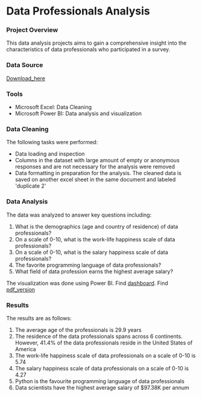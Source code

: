 # Data Professionals Analysis 


### Project Overview 

This data analysis projects aims to gain a comprehensive insight into the characteristics of data professionals who participated in a survey. 


### Data Source

[Download_here](https://github.com/AdeyilolaAyomide/Data-Professionals-project/blob/b277fd37fb7780e09738275c561e57dd4f2b089d/Data%20Professionals.xlsx)

### Tools

- Microsoft Excel: Data Cleaning
- Microsoft Power BI: Data analysis and visualization


### Data Cleaning 

The following tasks were performed:

- Data loading and inspection
- Columns in the dataset with large amount of empty or anonymous responses and are not necessary for the analysis were removed
- Data formatting in preparation for the analysis.
The cleaned data is saved on another excel sheet in the same document and labeled 'duplicate 2'

### Data Analysis 

The data was analyzed to answer key questions including:

1. What is the demographics (age and country of residence) of data professionals?
2. On a scale of 0-10, what is the work-life happiness scale of data professionals?
3. On a scale of 0-10, what is the salary happiness scale of data professionals?
4. The favorite programming language of data professionals?
5. What field of data profession earns the highest average salary?


The visualization was done using Power BI. Find [dashboard](https://github.com/AdeyilolaAyomide/Data-Professionals-project/blob/b277fd37fb7780e09738275c561e57dd4f2b089d/Data%20Professionals%20presentation.pbix). Find [pdf_version](https://github.com/AdeyilolaAyomide/Data-Professionals-project/blob/b277fd37fb7780e09738275c561e57dd4f2b089d/Data%20Professionals%20presentation.pdf)


### Results 

The results are as follows:

1. The average age of the professionals is 29.9 years
2. The residence of the data professionals spans across 6 continents. However, 41.4% of the data professionals reside in the United States of America
3. The work-life happiness scale of data professionals on a scale of 0-10 is 5.74
4. The salary happiness scale of data professionals on a scale of 0-10 is 4.27
5. Python is the favourite programming language of data  professionals
6. Data scientists have the highest average salary of $97.38K per annum
